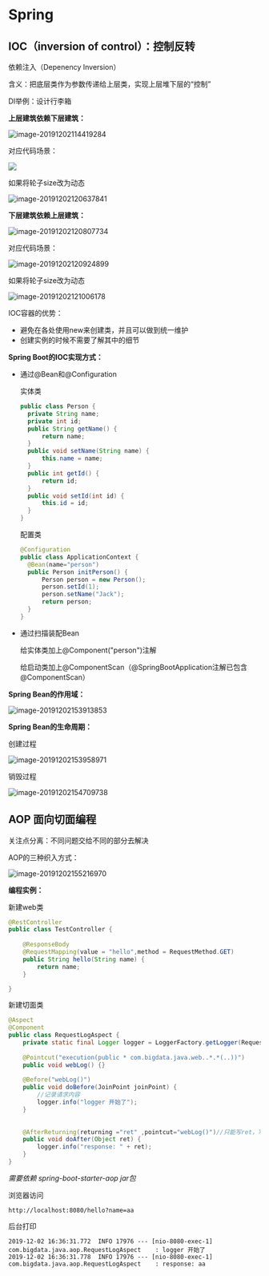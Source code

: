 # Spring

## IOC（inversion of control）：控制反转

依赖注入（Depenency Inversion）

含义：把底层类作为参数传递给上层类，实现上层堆下层的“控制”

DI举例：设计行李箱

**上层建筑依赖下层建筑：**

![image-20191202114419284](images/image-20191202114419284.png)

对应代码场景：

![](images/image-20191202115009667.png)

如果将轮子size改为动态

![image-20191202120637841](images/image-20191202120637841.png)

**下层建筑依赖上层建筑：**

![image-20191202120807734](images/image-20191202120807734.png)

对应代码场景：

![image-20191202120924899](images/image-20191202120924899.png)

如果将轮子size改为动态

![image-20191202121006178](images/image-20191202121006178.png)

IOC容器的优势：

- 避免在各处使用new来创建类，并且可以做到统一维护
- 创建实例的时候不需要了解其中的细节

**Spring Boot的IOC实现方式：**

- 通过@Bean和@Configuration

  实体类

  ```java
  public class Person {
  	private String name;
  	private int id;
  	public String getName() {
  		return name;
  	}
  	public void setName(String name) {
  		this.name = name;
  	}
  	public int getId() {
  		return id;
  	}
  	public void setId(int id) {
  		this.id = id;
  	}
  }
  ```

  配置类

  ```java
  @Configuration
  public class ApplicationContext {
  	@Bean(name="person")
  	public Person initPerson() {
  		Person person = new Person();
  		person.setId(1);
  		person.setName("Jack");
  		return person;
  	}
  }
  ```

- 通过扫描装配Bean

  给实体类加上@Component("person")注解

  给启动类加上@ComponentScan（@SpringBootApplication注解已包含@ComponentScan）

**Spring Bean的作用域：**

![image-20191202153913853](images/image-20191202153913853.png)

**Spring Bean的生命周期：**

创建过程

![image-20191202153958971](images/image-20191202153958971.png)

销毁过程

![image-20191202154709738](images/image-20191202154709738.png)

## AOP 面向切面编程

关注点分离：不同问题交给不同的部分去解决

AOP的三种织入方式：

![image-20191202155216970](images/image-20191202155216970.png)

**编程实例：**

新建web类

```java
@RestController
public class TestController {
	
	@ResponseBody
	@RequestMapping(value = "hello",method = RequestMethod.GET)
	public String hello(String name) {
		return name;
	}

}
```

新建切面类

```java
@Aspect
@Component
public class RequestLogAspect {
	private static final Logger logger = LoggerFactory.getLogger(RequestLogAspect.class);
	
	@Pointcut("execution(public * com.bigdata.java.web..*.*(..))")
	public void webLog() {}
	
	@Before("webLog()")
	public void doBefore(JoinPoint joinPoint) {
		//记录请求内容
		logger.info("logger 开始了");
	}
	
	
	@AfterReturning(returning ="ret" ,pointcut="webLog()")//只能写ret，写其他会启动报错
	public void doAfter(Object ret) {
		logger.info("response: " + ret);
	}
}
```

*需要依赖 spring-boot-starter-aop jar包*

浏览器访问

```
http://localhost:8080/hello?name=aa
```

后台打印

```
2019-12-02 16:36:31.772  INFO 17976 --- [nio-8080-exec-1] com.bigdata.java.aop.RequestLogAspect    : logger 开始了
2019-12-02 16:36:31.778  INFO 17976 --- [nio-8080-exec-1] com.bigdata.java.aop.RequestLogAspect    : response: aa
```

